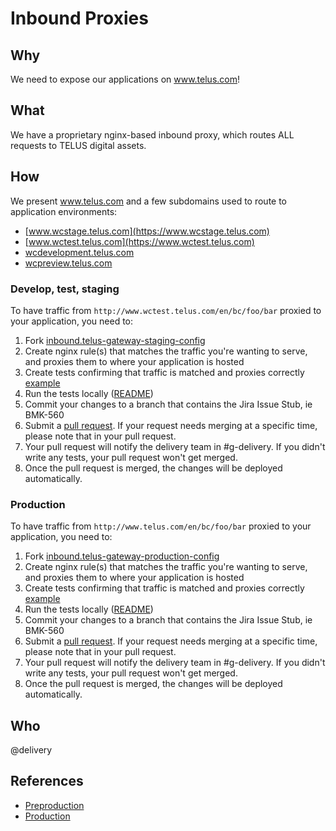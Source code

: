   # Inbound Proxies

## Why

We need to expose our applications on www.telus.com!

## What

We have a proprietary nginx-based inbound proxy, which routes ALL requests to TELUS digital assets.

## How

We present www.telus.com and a few subdomains used to route to application environments:

-   [www.wcstage.telus.com](https://www.wcstage.telus.com)
-   [www.wctest.telus.com](https://www.wctest.telus.com)
-   [wcdevelopment.telus.com](https://wcdevelopment.telus.com)
-   [wcpreview.telus.com](https://wcpreview.telus.com)

### Develop, test, staging

To have traffic from `http://www.wctest.telus.com/en/bc/foo/bar` proxied to your application, you need to:

1.  Fork [inbound.telus-gateway-staging-config](https://github.com/telusdigital/inbound.telus-gateway-staging-config)
2.  Create nginx rule(s) that matches the traffic you're wanting to serve, and proxies them to where your application is hosted
3.  Create tests confirming that traffic is matched and proxies correctly [example](https://github.com/telusdigital/inbound.telus-gateway-staging-config#writing-tests)
4.  Run the tests locally ([README](https://github.com/telusdigital/inbound.telus-gateway-staging-config/blob/master/README.md#set-up-everything-and-run-the-tests))
5.  Commit your changes to a branch that contains the Jira Issue Stub, ie BMK-560
6.  Submit a [pull request](https://github.com/telusdigital/inbound.telus-gateway-staging-config). If your request needs merging at a specific time, please note that in your pull request.
7.  Your pull request will notify the delivery team in #g-delivery. If you didn't write any tests, your pull request won't get merged.
8.  Once the pull request is merged, the changes will be deployed automatically.

### Production

To have traffic from `http://www.telus.com/en/bc/foo/bar` proxied to your application, you need to:

1.  Fork [inbound.telus-gateway-production-config](https://github.com/telusdigital/inbound.telus-gateway-production-config)
2.  Create nginx rule(s) that matches the traffic you're wanting to serve, and proxies them to where your application is hosted
3.  Create tests confirming that traffic is matched and proxies correctly [example](https://github.com/telusdigital/inbound.telus-gateway-production-config#writing-tests)
4.  Run the tests locally ([README](https://github.com/telusdigital/inbound.telus-gateway-production-config/blob/master/README.md#set-up-everything-and-run-the-tests))
5.  Commit your changes to a branch that contains the Jira Issue Stub, ie BMK-560
6.  Submit a [pull request](https://github.com/telusdigital/inbound.telus-gateway-production-config). If your request needs merging at a specific time, please note that in your pull request.
7.  Your pull request will notify the delivery team in #g-delivery. If you didn't write any tests, your pull request won't get merged.
8.  Once the pull request is merged, the changes will be deployed automatically.

## Who

@delivery

## References

-   [Preproduction](https://github.com/telusdigital/inbound.telus-gateway-staging-config)
-   [Production](https://github.com/telusdigital/inbound.telus-gateway-production-config)
